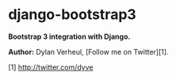 django-bootstrap3
=================

**Bootstrap 3 integration with Django.**

**Author:** Dylan Verheul, [Follow me on Twitter][1].


[1] http://twitter.com/dyve